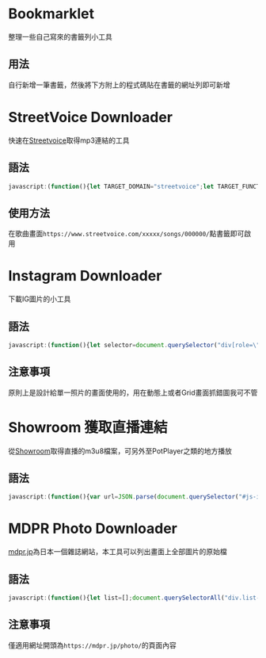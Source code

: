 # Bookmarklet
整理一些自己寫來的書籤列小工具

## 用法
自行新增一筆書籤，然後將下方附上的程式碼貼在書籤的網址列即可新增

# StreetVoice Downloader
快速在[Streetvoice](https://streetvoice.com/)取得mp3連結的工具

## 語法
```javascript
javascript:(function(){let TARGET_DOMAIN="streetvoice";let TARGET_FUNCTION="songs";let url=""+window.location;if(url.indexOf(TARGET_DOMAIN)!=-1&&url.indexOf(TARGET_FUNCTION)!=-1){let regexSongId=/\/\d+\//;let regexNumber=/\d+/;let songId=regexNumber.exec(regexSongId.exec(url)[0]);fetch("/api/v3/songs/"+songId+"/file/",{method:"POST"}).then(res=>{return res.json()}).then(data=>{let a=document.createElement("a");a.href=data.file;document.body.appendChild(a);a.click()}).catch(err=>{console.log(err)})}})()
```

## 使用方法  
 在歌曲畫面`https://www.streetvoice.com/xxxxx/songs/000000/`點書籤即可啟用

# Instagram Downloader
 下載IG圖片的小工具 

## 語法

```javascript
javascript:(function(){let selector=document.querySelector("div[role=\"dialog\"]")==null?"body main article>div img":"body div[role=\"dialog\"] article>div img";let url=document.querySelector(selector).getAttribute("src");window.open(url)})()
```

## 注意事項
原則上是設計給單一照片的畫面使用的，用在動態上或者Grid畫面抓錯圖我可不管

# Showroom 獲取直播連結
從[Showroom](http://showroom-live.com/)取得直播的m3u8檔案，可另外至PotPlayer之類的地方播放

## 語法

```javascript
javascript:(function(){var url=JSON.parse(document.querySelector("#js-initial-data").dataset.json).streamingUrlHls;if(url==null||url==""){alert("something wrong~")}else{prompt("m3u8",url)}})()
```

# MDPR Photo Downloader
[mdpr.jp](https://mdpr.jp/)為日本一個雜誌網站，本工具可以列出畫面上全部圖片的原始檔

## 語法
```javascript
javascript:(function(){let list=[];document.querySelectorAll("div.list-photo figure.square img").forEach(x=>{let url=x.src;if(url.indexOf("?")!=-1){url=url.split("?")[0]}list.push(url)});document.body.innerHTML="";list.forEach(x=>{let img=document.createElement("img");img.src=x;img.style.cssText="height:250px";document.body.appendChild(img)})})()
```

## 注意事項
僅適用網址開頭為`https://mdpr.jp/photo/`的頁面內容